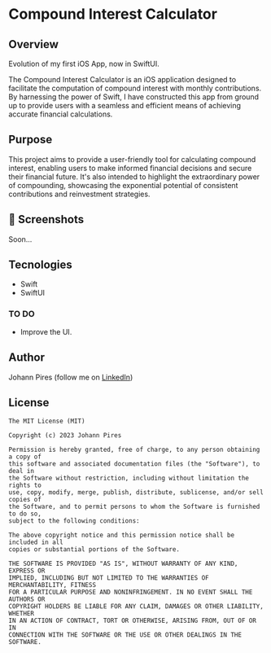 # Compound Interest Calculator

## Overview
Evolution of my first iOS App, now in SwiftUI. 

The Compound Interest Calculator is an iOS application designed to facilitate the computation of compound interest with monthly contributions. By harnessing the power of Swift, I have constructed this app from ground up to provide users with a seamless and efficient means of achieving accurate financial calculations.

## Purpose
This project aims to provide a user-friendly tool for calculating compound interest, enabling users to make informed financial decisions and secure their financial future. It's also intended to highlight the extraordinary power of compounding, showcasing the exponential potential of consistent contributions and reinvestment strategies.

## :camera_flash: Screenshots

Soon... 

<!-- You can add more screenshots here if you like -->

<!-- <img src="/Screenshots/Home.png" width="260">&emsp;<img src="/Screenshots/Home2.png" width="260">&emsp;<img src="/Screenshots/Results.png" width="260"> -->

## Tecnologies
* Swift
* SwiftUI

### TO DO
- Improve the UI.

## Author
Johann Pires (follow me on [LinkedIn](https://www.linkedin.com/in/johann-p-261961215/))

## License
```
The MIT License (MIT)

Copyright (c) 2023 Johann Pires

Permission is hereby granted, free of charge, to any person obtaining a copy of
this software and associated documentation files (the "Software"), to deal in
the Software without restriction, including without limitation the rights to
use, copy, modify, merge, publish, distribute, sublicense, and/or sell copies of
the Software, and to permit persons to whom the Software is furnished to do so,
subject to the following conditions:

The above copyright notice and this permission notice shall be included in all
copies or substantial portions of the Software.

THE SOFTWARE IS PROVIDED "AS IS", WITHOUT WARRANTY OF ANY KIND, EXPRESS OR
IMPLIED, INCLUDING BUT NOT LIMITED TO THE WARRANTIES OF MERCHANTABILITY, FITNESS
FOR A PARTICULAR PURPOSE AND NONINFRINGEMENT. IN NO EVENT SHALL THE AUTHORS OR
COPYRIGHT HOLDERS BE LIABLE FOR ANY CLAIM, DAMAGES OR OTHER LIABILITY, WHETHER
IN AN ACTION OF CONTRACT, TORT OR OTHERWISE, ARISING FROM, OUT OF OR IN
CONNECTION WITH THE SOFTWARE OR THE USE OR OTHER DEALINGS IN THE SOFTWARE.
